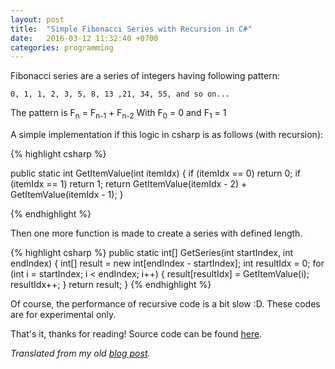 ```yaml
---
layout: post
title:  "Simple Fibonacci Series with Recursion in C#"
date:   2016-03-12 11:32:40 +0700
categories: programming
---
```


Fibonacci series are a series of integers having following pattern:

```
0, 1, 1, 2, 3, 5, 8, 13 ,21, 34, 55, and so on...
```

The pattern is F<sub>n</sub> = F<sub>n-1</sub> + F<sub>n-2</sub>
With F<sub>0</sub> = 0 and F<sub>1</sub> = 1

<!--more-->

A simple implementation if this logic in csharp is as follows (with recursion):

{% highlight csharp %}

public static int GetItemValue(int itemIdx)
{
    if (itemIdx == 0) return 0;
    if (itemIdx == 1) return 1;
    return GetItemValue(itemIdx - 2) + GetItemValue(itemIdx - 1);
}

{% endhighlight %}

Then one more function is made to create a series with defined length.

{% highlight csharp %}
public static int[] GetSeries(int startIndex, int endIndex)
{
    int[] result = new int[endIndex - startIndex];
    int resultIdx = 0;
    for (int i = startIndex; i < endIndex; i++)
    {
        result[resultIdx] = GetItemValue(i);
        resultIdx++;
    }
    return result;
}
{% endhighlight %}

Of course, the performance of recursive code is a bit slow :D. These codes are for experimental only.

That's it, thanks for reading! Source code can be found [here](https://github.com/arseto/mono-algorithms/).

_Translated from my old [blog post](https://electrosphere.wordpress.com/2011/03/03/simple-recursion-fibonacci-series/)._
